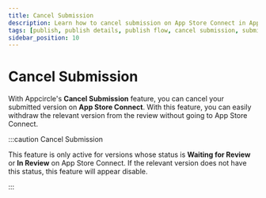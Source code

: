```yaml
---
title: Cancel Submission
description: Learn how to cancel submission on App Store Connect in Appcircle
tags: [publish, publish details, publish flow, cancel submission, submission]
sidebar_position: 10
---
```


# Cancel Submission

With Appcircle's **Cancel Submission** feature, you can cancel your submitted version on **App Store Connect**. With this feature, you can easily withdraw the relevant version from the review without going to App Store Connect.

:::caution Cancel Submission

This feature is only active for versions whose status is **Waiting for Review** or **In Review** on App Store Connect. If the relevant version does not have this status, this feature will appear disable.

:::

<Screenshot url='https://cdn.appcircle.io/docs/assets/BE4123-cancelSub.png' />


